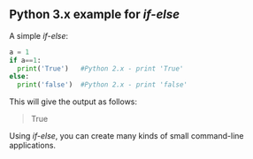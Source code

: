 ## Python 3.x example for _if-else_
A simple _if-else_:
```python
a = 1
if a==1:
  print('True')   #Python 2.x - print 'True'
else:
  print('false')  #Python 2.x - print 'false'
```
This will give the output as follows:
> True

Using _if-else_, you can create many kinds of small command-line applications.
